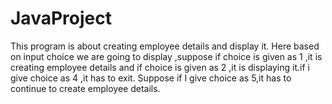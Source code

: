 # JavaProject
This program is about creating employee details and display it.
Here based on input choice we are going to display ,suppose if choice is given as 1 ,it is creating employee details and if choice is given as 2 ,it is displaying it.if i give choice as 4 ,it has to exit.
Suppose if I give choice as 5,it has to continue to create employee details.
